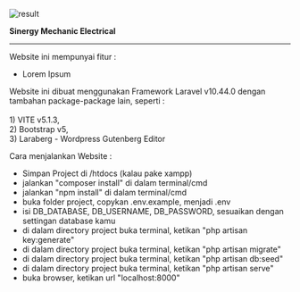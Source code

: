![result]()

<b>Sinergy Mechanic Electrical</b><br>

<hr>
<p>
    Website ini mempunyai fitur : 
</p>
<ul>
    <li>Lorem Ipsum</li>
</ul>

<p>Website ini dibuat menggunakan Framework Laravel v10.44.0 dengan tambahan package-package lain, seperti :<br><br>
1) VITE v5.1.3,<br>
2) Bootstrap v5,<br>
3) Laraberg - Wordpress Gutenberg Editor
</p>

Cara menjalankan Website :

-   Simpan Project di /htdocs (kalau pake xampp)
-   jalankan "composer install" di dalam terminal/cmd
-   jalankan "npm install" di dalam terminal/cmd
-   buka folder project, copykan .env.example, menjadi .env
-   isi DB_DATABASE, DB_USERNAME, DB_PASSWORD, sesuaikan dengan settingan database kamu
-   di dalam directory project buka terminal, ketikan "php artisan key:generate"
-   di dalam directory project buka terminal, ketikan "php artisan migrate"
-   di dalam directory project buka terminal, ketikan "php artisan db:seed"
-   di dalam directory project buka terminal, ketikan "php artisan serve"
-   buka browser, ketikan url "localhost:8000"
